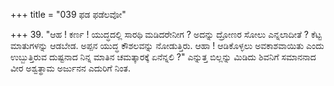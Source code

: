 +++
title = "039 ಫಡ ಫಡೆಲವೋ"

+++
39. "ಆಹ ! ಕರ್ಣ ! ಯುದ್ಧದಲ್ಲಿ ಸಾರಥಿ ಮಡಿದರೇನೀಗ ? ಅದನ್ನು ದ್ರೋಣರ ಸೋಲು ಎನ್ನಲಾದೀತೆ ? ಕೆಟ್ಟ ಮಾತುಗಳನ್ನು ಆಡಬೇಡ. ಅಪ್ಪನ ಯುದ್ಧ ಕೌಶಲವನ್ನು ನೋಡುತ್ತಿರು. ಆಹಾ ! ಆಡಿಕೊಳ್ಳಲು ಅವಕಾಶವಾಯಿತು ಎಂದು ಉಬ್ಬುತ್ತಿರುವ ದುಷ್ಟನಾದ ನಿನ್ನ ಮಾತಿನ ಚಮತ್ಕಾರಕ್ಕೆ ಏನೆನ್ನಲಿ ?" ಎನ್ನುತ್ತ ಬಿಲ್ಲನ್ನು ಮಿಡಿದು ಶಿವನಿಗೆ ಸಮಾನನಾದ ವೀರ ಅಶ್ವತ್ಥಾಮ ಅರ್ಜುನನ ಎದುರಿಗೆ ನಿಂತ.
